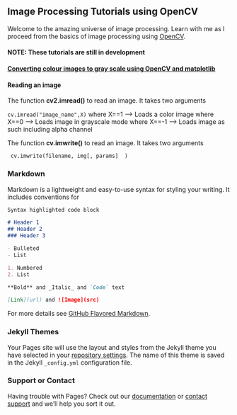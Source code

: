 ## Image Processing Tutorials using OpenCV 

Welcome to the amazing universe of image processing.
Learn with me as I proceed from the basics of image processing using [OpenCV](https://opencv.org/).


#### NOTE: These tutorials are still in development

#### <ins>**Converting colour images to gray scale using OpenCV and [matplotlib](https://matplotlib.org/)**</ins> 
#### Reading an image 
The function **cv2.imread()** to read an image. It takes two arguments 

```cv.imread("image_name",X)```
where X==1  -->  Loads a color image
where X==0  -->  Loads image in grayscale mode
where X==-1 -->  Loads image as such including alpha channel 

The function **cv.imwrite()** to read an image. It takes two arguments

```	cv.imwrite(filename, img[, params]	)``` 


### Markdown
Markdown is a lightweight and easy-to-use syntax for styling your writing. It includes conventions for

```markdown
Syntax highlighted code block

# Header 1
## Header 2
### Header 3

- Bulleted
- List

1. Numbered
2. List

**Bold** and _Italic_ and `Code` text

[Link](url) and ![Image](src)
```

For more details see [GitHub Flavored Markdown](https://guides.github.com/features/mastering-markdown/).

### Jekyll Themes

Your Pages site will use the layout and styles from the Jekyll theme you have selected in your [repository settings](https://github.com/gersondi/gerson-dias.github.io/settings). The name of this theme is saved in the Jekyll `_config.yml` configuration file.

### Support or Contact

Having trouble with Pages? Check out our [documentation](https://help.github.com/categories/github-pages-basics/) or [contact support](https://github.com/contact) and we’ll help you sort it out.
